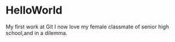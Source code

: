# HelloWorld
My first work at Git
I now love my female classmate of senior high school,and in a dilemma.
